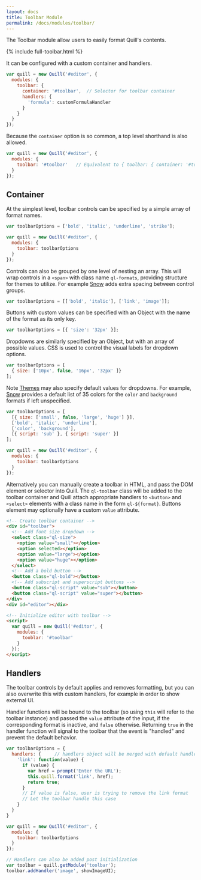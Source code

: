 ```yaml
---
layout: docs
title: Toolbar Module
permalink: /docs/modules/toolbar/
---
```

<!-- head -->
<link href="{{ site.cdn }}{{ site.version }}/quill.snow.css" rel="stylesheet">
<!-- head -->

The Toolbar module allow users to easily format Quill's contents.

<div class="quill-wrapper">
  <div id="toolbar-toolbar" class="toolbar">
  {% include full-toolbar.html %}
  </div>
  <div id="toolbar-editor" class="editor"></div>
</div>

It can be configured with a custom container and handlers.

```javascript
var quill = new Quill('#editor', {
  modules: {
    toolbar: {
      container: '#toolbar',  // Selector for toolbar container
      handlers: {
        'formula': customFormulaHandler
      }
    }
  }
});
```

Because the `container` option is so common, a top level shorthand is also allowed.

```javascript
var quill = new Quill('#editor', {
  modules: {
    toolbar: '#toolbar'   // Equivalent to { toolbar: { container: '#toolbar' }}
  }
});
```


## Container

At the simplest level, toolbar controls can be specified by a simple array of format names.

```javascript
var toolbarOptions = ['bold', 'italic', 'underline', 'strike'];

var quill = new Quill('#editor', {
  modules: {
    toolbar: toolbarOptions
  }
});
```

Controls can also be grouped by one level of nesting an array. This will wrap controls in a `<span>` with class name `ql-formats`, providing structure for themes to utilize. For example [Snow](/docs/themes/snow/) adds extra spacing between control groups.

```javascript
var toolbarOptions = [['bold', 'italic'], ['link', 'image']];
```

Buttons with custom values can be specified with an Object with the name of the format as its only key.

```javascript
var toolbarOptions = [{ 'size': '32px' }];
```

Dropdowns are similarly specified by an Object, but with an array of possible values. CSS is used to control the visual labels for dropdown options.

```javascript
var toolbarOptions = [
  { size: ['10px', false, '16px', '32px' ]}
];
```

Note [Themes](/docs/themes/) may also specify default values for dropdowns. For example, [Snow](/docs/themes/snow/) provides a default list of 35 colors for the `color` and `background` formats if left unspecified.

```javascript
var toolbarOptions = [
  [{ size: ['small', false, 'large', 'huge'] }],
  ['bold', 'italic', 'underline'],
  ['color', 'background'],
  [{ script: 'sub' }, { script: 'super' }]
];

var quill = new Quill('#editor', {
  modules: {
    toolbar: toolbarOptions
  }
});
```

Alternatively you can manually create a toolbar in HTML, and pass the DOM element or selector into Quill. The `ql-toolbar` class will be added to the toolbar container and Quill attach appropriate handlers to `<button>` and `<select>` elements with a class name in the form `ql-${format}`. Buttons element may optionally have a custom `value` attribute.

```html
<!-- Create toolbar container -->
<div id="toolbar">
  <!-- Add font size dropdown -->
  <select class="ql-size">
    <option value="small"></option>
    <option selected></option>
    <option value="large"></option>
    <option value="huge"></option>
  </select>
  <!-- Add a bold button -->
  <button class="ql-bold"></button>
  <!-- Add subscript and superscript buttons -->
  <button class="ql-script" value="sub"></button>
  <button class="ql-script" value="super"></button>
</div>
<div id="editor"></div>

<!-- Initialize editor with toolbar -->
<script>
  var quill = new Quill('#editor', {
    modules: {
      tooblar: '#toolbar'
    }
  });
</script>
```


## Handlers

The toolbar controls by default applies and removes formatting, but you can also overwrite this with custom handlers, for example in order to show external UI.

Handler functions will be bound to the toolbar (so using `this` will refer to the toolbar instance) and passed the `value` attribute of the input, if the corresponding format is inactive, and `false` otherwise. Returning `true` in the handler function will signal to the toolbar that the event is "handled" and prevent the default behavior.

```javascript
var toolbarOptions = {
  handlers: {     // handlers object will be merged with default handlers object
    'link': function(value) {
      if (value) {
        var href = prompt('Enter the URL');
        this.quill.format('link', href);
        return true;
      }
      // If value is false, user is trying to remove the link format
      // Let the toolbar handle this case
    }
  }
}

var quill = new Quill('#editor', {
  modules: {
    toolbar: toolbarOptions
  }
});

// Handlers can also be added post initialization
var toolbar = quill.getModule('toolbar');
toolbar.addHandler('image', showImageUI);
```

<!-- script -->
<script src="{{site.cdn}}{{site.version}}/quill.js"></script>
<script>
  var quill = new Quill('#toolbar-editor', {
    modules: {
      toolbar: { container: '#toolbar-toolbar' }
    },
    theme: 'snow'
  });
</script>
<!-- script -->
